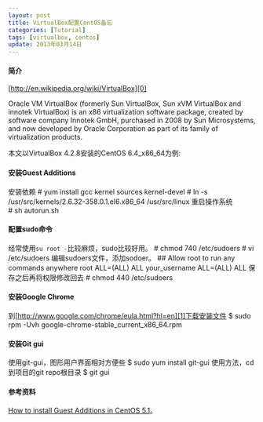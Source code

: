 ```yaml
---
layout: post
title: VirtualBox配置CentOS备忘
categories: [Tutorial]
tags: [virtualbox, centos]
update: 2013年03月14日
---
```


#### 简介
[http://en.wikipedia.org/wiki/VirtualBox][0]

Oracle VM VirtualBox (formerly Sun VirtualBox, Sun xVM VirtualBox and innotek VirtualBox) is an x86 virtualization software package, created by software company Innotek GmbH, purchased in 2008 by Sun Microsystems, and now developed by Oracle Corporation as part of its family of virtualization products. 

本文以VirtualBox 4.2.8安装的CentOS 6.4_x86_64为例:  

#### 安装Guest Additions
安装依赖
    # yum install gcc kernel sources kernel-devel
    # ln -s /usr/src/kernels/2.6.32-358.0.1.el6.x86_64 /usr/src/linux
重启操作系统    
    # sh autorun.sh

#### 配置sudo命令
经常使用`su root -`比较麻烦，sudo比较好用。
    # chmod 740 /etc/sudoers
    # vi /etc/sudoers
编辑sudoers文件，添加sodoer。
    ## Allow root to run any commands anywhere
    root    ALL=(ALL)       ALL
    your_username        ALL=(ALL)       ALL
保存之后再将权限修改回去
    # chmod 440 /etc/sudoers

#### 安装Google Chrome
到[http://www.google.com/chrome/eula.html?hl=en][1]下载安装文件
    $ sudo rpm -Uvh google-chrome-stable_current_x86_64.rpm

#### 安装Git gui
使用git-gui，图形用户界面相对方便些
    $ sudo yum install git-gui
使用方法，cd到项目的git repo根目录
    $ git gui

#### 参考资料
[How to install Guest Additions in CentOS 5.1](https://forums.virtualbox.org/viewtopic.php?t=4960)。  

[0]: http://en.wikipedia.org/wiki/VirtualBox
[1]: http://www.google.com/chrome/eula.html?hl=en
[2]: http://qizhanming.com/blog/2012/04/27/go-intro-2-install-form-source/

